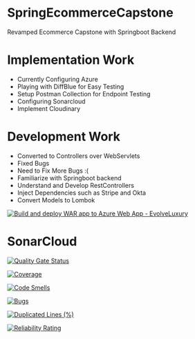 # SpringEcommerceCapstone
Revamped Ecommerce Capstone with Springboot Backend 


# Implementation Work
- Currently Configuring Azure 
- Playing with DiffBlue for Easy Testing
- Setup Postman Collection for Endpoint Testing
- Configuring Sonarcloud
- Implement Cloudinary

# Development Work
- Converted to Controllers over WebServlets 
- Fixed Bugs 
- Need to Fix More Bugs :(
- Familiarize with Springboot backend 
- Understand and Develop RestControllers
- Inject Dependencies such as Stripe and Okta
- Convert Models to Lombok 

[![Build and deploy WAR app to Azure Web App - EvolveLuxury](https://github.com/HCLEvolveEcommerce/SpringEcommerceCapstone/actions/workflows/master_evolveluxury.yml/badge.svg)](https://github.com/HCLEvolveEcommerce/SpringEcommerceCapstone/actions/workflows/master_evolveluxury.yml)


# SonarCloud

[![Quality Gate Status](https://sonarcloud.io/api/project_badges/measure?project=HCLEvolveEcommerce_SpringEcommerceCapstone&metric=alert_status)](https://sonarcloud.io/summary/new_code?id=HCLEvolveEcommerce_SpringEcommerceCapstone)

[![Coverage](https://sonarcloud.io/api/project_badges/measure?project=HCLEvolveEcommerce_SpringEcommerceCapstone&metric=coverage)](https://sonarcloud.io/summary/new_code?id=HCLEvolveEcommerce_SpringEcommerceCapstone)

[![Code Smells](https://sonarcloud.io/api/project_badges/measure?project=HCLEvolveEcommerce_SpringEcommerceCapstone&metric=code_smells)](https://sonarcloud.io/summary/new_code?id=HCLEvolveEcommerce_SpringEcommerceCapstone)

[![Bugs](https://sonarcloud.io/api/project_badges/measure?project=HCLEvolveEcommerce_SpringEcommerceCapstone&metric=bugs)](https://sonarcloud.io/summary/new_code?id=HCLEvolveEcommerce_SpringEcommerceCapstone)

[![Duplicated Lines (%)](https://sonarcloud.io/api/project_badges/measure?project=HCLEvolveEcommerce_SpringEcommerceCapstone&metric=duplicated_lines_density)](https://sonarcloud.io/summary/new_code?id=HCLEvolveEcommerce_SpringEcommerceCapstone)

[![Reliability Rating](https://sonarcloud.io/api/project_badges/measure?project=HCLEvolveEcommerce_SpringEcommerceCapstone&metric=reliability_rating)](https://sonarcloud.io/summary/new_code?id=HCLEvolveEcommerce_SpringEcommerceCapstone)
